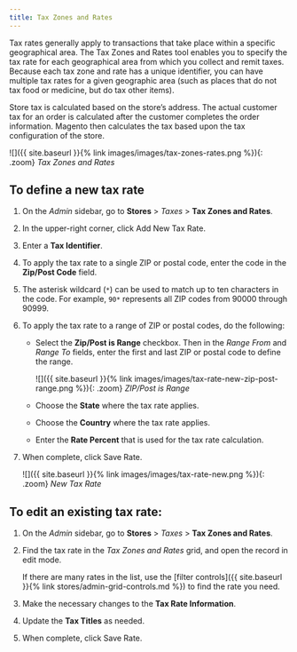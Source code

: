 ```yaml
---
title: Tax Zones and Rates
---
```


Tax rates generally apply to transactions that take place within a specific geographical area. The Tax Zones and Rates tool enables you to specify the tax rate for each geographical area from which you collect and remit taxes. Because each tax zone and rate has a unique identifier, you can have multiple tax rates for a given geographic area (such as places that do not tax food or medicine, but do tax other items).

Store tax is calculated based on the store’s address. The actual customer tax for an order is calculated after the customer completes the order information. Magento then calculates the tax based upon the tax configuration of the store.

![]({{ site.baseurl }}{% link images/images/tax-zones-rates.png %}){: .zoom}
_Tax Zones and Rates_

## To define a new tax rate

1. On the _Admin_ sidebar, go to **Stores** > _Taxes_ > **Tax Zones and Rates**.

1. In the upper-right corner, click <span class="btn">Add New Tax Rate</span>.

1. Enter a **Tax Identifier**.

1. To apply the tax rate to a single ZIP or postal code, enter the code in the **Zip/Post Code** field.

1. The asterisk wildcard (`*`) can be used to match up to ten characters in the code. For example, `90*` represents all ZIP codes from 90000 through 90999.

1. To apply the tax rate to a range of ZIP or postal codes, do the following:

    - Select the **Zip/Post is Range** checkbox. Then in the _Range From_ and _Range To_ fields, enter the first and last ZIP or postal code to define the range.

        ![]({{ site.baseurl }}{% link images/images/tax-rate-new-zip-post-range.png %}){: .zoom}
        _ZIP/Post is Range_

    - Choose the **State** where the tax rate applies.

    - Choose the **Country** where the tax rate applies.

    - Enter the **Rate Percent** that is used for the tax rate calculation.

1. When complete, click <span class="btn">Save Rate</span>.

    ![]({{ site.baseurl }}{% link images/images/tax-rate-new.png %}){: .zoom}
    _New Tax Rate_

## To edit an existing tax rate:

1. On the _Admin_ sidebar, go to **Stores** > _Taxes_ > **Tax Zones and Rates**.

1. Find the tax rate in the _Tax Zones and Rates_ grid, and open the record in edit mode.

    If there are many rates in the list, use the [filter controls]({{ site.baseurl }}{% link stores/admin-grid-controls.md %}) to find the rate you need.

1. Make the necessary changes to the **Tax Rate Information**.

1. Update the **Tax Titles** as needed.

1. When complete, click <span class="btn">Save Rate</span>.
